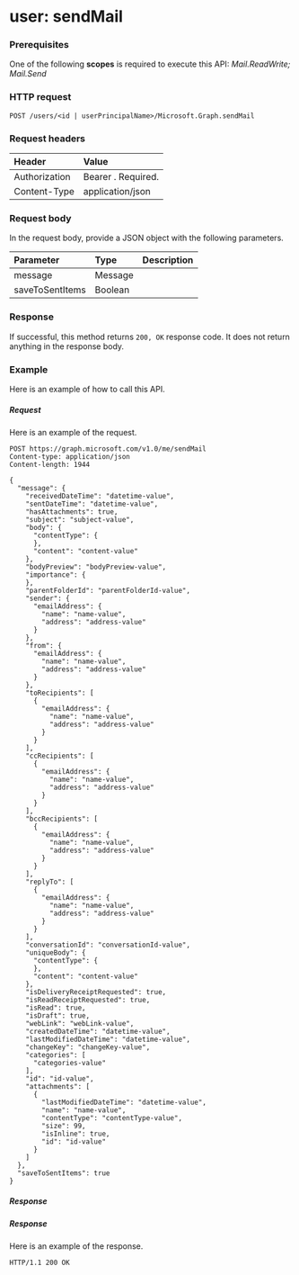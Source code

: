 # user: sendMail

### Prerequisites
One of the following **scopes** is required to execute this API: 
*Mail.ReadWrite; Mail.Send*
### HTTP request
<!-- { "blockType": "ignored" } -->
```http
POST /users/<id | userPrincipalName>/Microsoft.Graph.sendMail
```
### Request headers
| Header       | Value |
|:---------------|:--------|
| Authorization  | Bearer <token>. Required.  |
| Content-Type  | application/json  |

### Request body
In the request body, provide a JSON object with the following parameters.

| Parameter	   | Type	|Description|
|:---------------|:--------|:----------|
|message|Message||
|saveToSentItems|Boolean||

### Response
If successful, this method returns `200, OK` response code. It does not return anything in the response body.

### Example
Here is an example of how to call this API.
##### Request
Here is an example of the request.
<!-- {
  "blockType": "request",
  "name": "user_sendmail"
}-->
```http
POST https://graph.microsoft.com/v1.0/me/sendMail
Content-type: application/json
Content-length: 1944

{
  "message": {
    "receivedDateTime": "datetime-value",
    "sentDateTime": "datetime-value",
    "hasAttachments": true,
    "subject": "subject-value",
    "body": {
      "contentType": {
      },
      "content": "content-value"
    },
    "bodyPreview": "bodyPreview-value",
    "importance": {
    },
    "parentFolderId": "parentFolderId-value",
    "sender": {
      "emailAddress": {
        "name": "name-value",
        "address": "address-value"
      }
    },
    "from": {
      "emailAddress": {
        "name": "name-value",
        "address": "address-value"
      }
    },
    "toRecipients": [
      {
        "emailAddress": {
          "name": "name-value",
          "address": "address-value"
        }
      }
    ],
    "ccRecipients": [
      {
        "emailAddress": {
          "name": "name-value",
          "address": "address-value"
        }
      }
    ],
    "bccRecipients": [
      {
        "emailAddress": {
          "name": "name-value",
          "address": "address-value"
        }
      }
    ],
    "replyTo": [
      {
        "emailAddress": {
          "name": "name-value",
          "address": "address-value"
        }
      }
    ],
    "conversationId": "conversationId-value",
    "uniqueBody": {
      "contentType": {
      },
      "content": "content-value"
    },
    "isDeliveryReceiptRequested": true,
    "isReadReceiptRequested": true,
    "isRead": true,
    "isDraft": true,
    "webLink": "webLink-value",
    "createdDateTime": "datetime-value",
    "lastModifiedDateTime": "datetime-value",
    "changeKey": "changeKey-value",
    "categories": [
      "categories-value"
    ],
    "id": "id-value",
    "attachments": [
      {
        "lastModifiedDateTime": "datetime-value",
        "name": "name-value",
        "contentType": "contentType-value",
        "size": 99,
        "isInline": true,
        "id": "id-value"
      }
    ]
  },
  "saveToSentItems": true
}
```

##### Response
##### Response
Here is an example of the response. 
<!-- {
  "blockType": "response",
  "truncated": true
} -->
```http
HTTP/1.1 200 OK
```

<!-- uuid: 8fcb5dbc-d5aa-4681-8e31-b001d5168d79
2015-10-25 14:57:30 UTC -->
<!-- {
  "type": "#page.annotation",
  "description": "user: sendMail",
  "keywords": "",
  "section": "documentation",
  "tocPath": ""
}-->